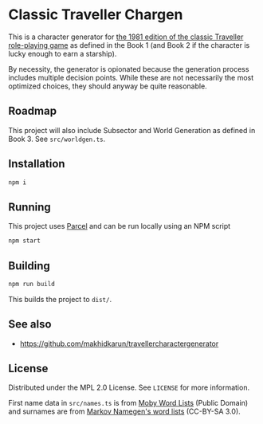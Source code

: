 # Classic Traveller Chargen

This is a character generator for [the 1981 edition of the classic Traveller role-playing game](https://preview.drivethrurpg.com/en/product/355200/classic-traveller-facsimile-edition) 
as defined in the Book 1 (and Book 2 if the character is lucky enough to earn a starship).

By necessity, the generator is opionated because the generation process includes multiple decision points. While these are not necessarily the most optimized choices, they should
anyway be quite reasonable.

## Roadmap

This project will also include Subsector and World Generation as defined in Book 3. See `src/worldgen.ts`.

## Installation

```bash
npm i
```

## Running

This project uses [Parcel](https://parceljs.org/) and can be run locally using an NPM script

```sh
npm start 
```

## Building

```bash
npm run build
```

This builds the project to `dist/`.

## See also

- <https://github.com/makhidkarun/travellercharactergenerator>

## License

Distributed under the MPL 2.0 License. See `LICENSE` for more information.

First name data in `src/names.ts` is from [Moby Word Lists](https://www.gutenberg.org/ebooks/3201) (Public Domain) and surnames are 
from [Markov Namegen's word lists](https://github.com/Tw1ddle/markov-namegen-lib) (CC-BY-SA 3.0). 
